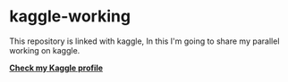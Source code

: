 # kaggle-working
This repository is linked with kaggle, In this I'm going to share my parallel working on kaggle.


**[Check my Kaggle profile](https://www.kaggle.com/architty108)**
